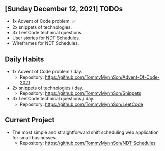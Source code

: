 ## [Sunday December 12, 2021] TODOs
- 1x Advent of Code problem. ✅
- 2x snippets of technologies.
- 3x LeetCode technical questions.
- User stories for NDT Schedules.
- Wireframes for NDT Schedules.

## Daily Habits
- 1x Advent of Code problem / day.
  - Repository: https://github.com/TommyMynnSon/Advent-Of-Code-2021
- 2x snippets of technologies / day.
  - Repository: https://github.com/TommyMynnSon/Snippets
- 3x LeetCode technical questions / day.
  - Repository: https://github.com/TommyMynnSon/LeetCode

## Current Project
- The most simple and straightforward shift scheduling web application for small businesses.
  - Repository: https://github.com/TommyMynnSon/NDT-Schedules
